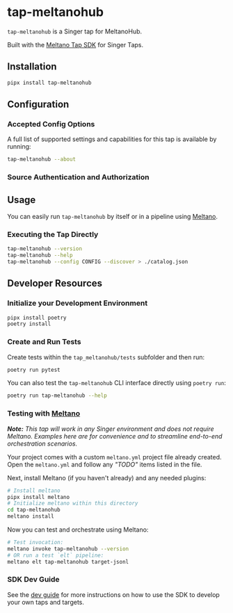 # tap-meltanohub

`tap-meltanohub` is a Singer tap for MeltanoHub.

Built with the [Meltano Tap SDK](https://sdk.meltano.com) for Singer Taps.

## Installation

```bash
pipx install tap-meltanohub
```

## Configuration

### Accepted Config Options

A full list of supported settings and capabilities for this
tap is available by running:

```bash
tap-meltanohub --about
```

### Source Authentication and Authorization

## Usage

You can easily run `tap-meltanohub` by itself or in a pipeline using [Meltano](https://meltano.com/).

### Executing the Tap Directly

```bash
tap-meltanohub --version
tap-meltanohub --help
tap-meltanohub --config CONFIG --discover > ./catalog.json
```

## Developer Resources

### Initialize your Development Environment

```bash
pipx install poetry
poetry install
```

### Create and Run Tests

Create tests within the `tap_meltanohub/tests` subfolder and
  then run:

```bash
poetry run pytest
```

You can also test the `tap-meltanohub` CLI interface directly using `poetry run`:

```bash
poetry run tap-meltanohub --help
```

### Testing with [Meltano](https://www.meltano.com)

_**Note:** This tap will work in any Singer environment and does not require Meltano.
Examples here are for convenience and to streamline end-to-end orchestration scenarios._

Your project comes with a custom `meltano.yml` project file already created. Open the `meltano.yml` and follow any _"TODO"_ items listed in
the file.

Next, install Meltano (if you haven't already) and any needed plugins:

```bash
# Install meltano
pipx install meltano
# Initialize meltano within this directory
cd tap-meltanohub
meltano install
```

Now you can test and orchestrate using Meltano:

```bash
# Test invocation:
meltano invoke tap-meltanohub --version
# OR run a test `elt` pipeline:
meltano elt tap-meltanohub target-jsonl
```

### SDK Dev Guide

See the [dev guide](https://sdk.meltano.com/en/latest/dev_guide.html) for more instructions on how to use the SDK to 
develop your own taps and targets.
